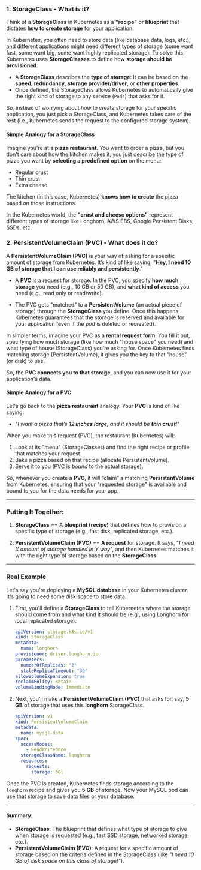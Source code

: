 ### 1. **StorageClass** - What is it?

Think of a **StorageClass** in Kubernetes as a **"recipe"** or **blueprint** that dictates **how to create storage** for your application. 

In Kubernetes, you often need to store data (like database data, logs, etc.), and different applications might need different types of storage (some want fast, some want big, some want highly replicated storage). To solve this, Kubernetes uses **StorageClasses** to define how **storage should be provisioned**.

- A **StorageClass** describes the **type of storage**: It can be based on the **speed**, **redundancy**, **storage provider/driver**, or **other properties**.
- Once defined, the StorageClass allows Kubernetes to automatically give the right kind of storage to any service (`Pods`) that asks for it.

So, instead of worrying about *how* to create storage for your specific application, you just pick a StorageClass, and Kubernetes takes care of the rest (i.e., Kubernetes sends the request to the configured storage system).

#### Simple Analogy for a StorageClass

Imagine you're at a **pizza restaurant.** You want to order a pizza, but you don't care about how the kitchen makes it, you just describe the type of pizza you want by **selecting a predefined option** on the menu:

- Regular crust
- Thin crust
- Extra cheese

The kitchen (in this case, Kubernetes) **knows how to create** the pizza based on those instructions.

In the Kubernetes world, the **"crust and cheese options"** represent different types of storage like Longhorn, AWS EBS, Google Persistent Disks, SSDs, etc.

### 2. **PersistentVolumeClaim (PVC)** - What does it do?

A **PersistentVolumeClaim (PVC)** is your way of asking for a specific amount of storage from Kubernetes. It’s kind of like saying, "**Hey, I need 10 GB of storage that I can use reliably and persistently**."

- A **PVC** is a request for storage: In the PVC, you specify **how much storage** you need (e.g., 10 GB or 50 GB), and **what kind of access** you need (e.g., read only or read/write).
  
- The PVC gets "matched" to a **PersistentVolume** (an actual piece of storage) through the **StorageClass** you define. Once this happens, Kubernetes guarantees that the storage is reserved and available for your application (even if the pod is deleted or recreated).

In simpler terms, imagine your PVC as a **rental request form**. You fill it out, specifying how much storage (like how much "house space" you need) and what type of house (StorageClass) you're asking for. Once Kubernetes finds matching storage (PersistentVolume), it gives you the key to that "house" (or disk) to use.

So, the **PVC connects you to that storage**, and you can now use it for your application's data.

#### Simple Analogy for a PVC

Let's go back to the **pizza restaurant** analogy. Your **PVC** is kind of like saying:

- "*I want a pizza that’s **12 inches large**, and it should be **thin crust**!*"

When you make this request (PVC), the restaurant (Kubernetes) will:
1. Look at its "menu" (StorageClasses) and find the right recipe or profile that matches your request.
2. Bake a pizza based on that recipe (allocate PersistentVolume).
3. Serve it to you (PVC is *bound* to the actual storage).

So, whenever you create a **PVC**, it will “claim” a matching **PersistantVolume** from Kubernetes, ensuring that your "requested storage" is available and bound to you for the data needs for your app.

---

### Putting It Together:

1. **StorageClass** == A **blueprint (recipe)** that defines how to provision a specific type of storage (e.g., fast disk, replicated storage, etc.).
  
2. **PersistentVolumeClaim (PVC)** == **A request** for storage. It says, "*I need X amount of storage handled in Y way*", and then Kubernetes matches it with the right type of storage based on the **StorageClass**.

---

### Real Example

Let's say you're deploying a **MySQL database** in your Kubernetes cluster. It's going to need some disk space to store data.

1. First, you'll define a **StorageClass** to tell Kubernetes where the storage should come from and what kind it should be (e.g., using Longhorn for local replicated storage).

    ```yaml
    apiVersion: storage.k8s.io/v1
    kind: StorageClass
    metadata:
      name: longhorn
    provisioner: driver.longhorn.io
    parameters:
      numberOfReplicas: "2"
      staleReplicaTimeout: "30"
    allowVolumeExpansion: true
    reclaimPolicy: Retain
    volumeBindingMode: Immediate
    ```

2. Next, you'll make a **PersistentVolumeClaim (PVC)** that asks for, say, **5 GB** of storage that uses this **longhorn** StorageClass.

   ```yaml
   apiVersion: v1
   kind: PersistentVolumeClaim
   metadata:
     name: mysql-data
   spec:
     accessModes:
       - ReadWriteOnce
     storageClassName: longhorn
     resources:
       requests:
         storage: 5Gi
   ```

Once the PVC is created, Kubernetes finds storage according to the `longhorn` recipe and gives you **5 GB** of storage. Now your MySQL pod can use that storage to save data files or your database.

---

#### Summary:

- **StorageClass**: The blueprint that defines what type of storage to give when storage is requested (e.g., fast SSD storage, networked storage, etc.).
- **PersistentVolumeClaim (PVC)**: A request for a specific amount of storage based on the criteria defined in the StorageClass (like *"I need 10 GB of disk space on this class of storage!"*).